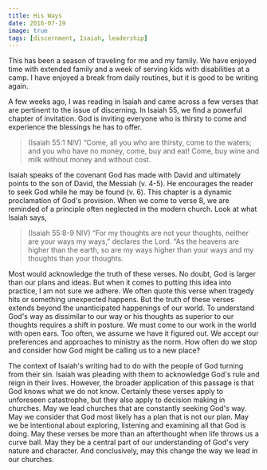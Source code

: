 ```yaml
---
title: His Ways
date: 2016-07-19
image: true
tags: [discernment, Isaiah, leadership]
---
```

 
This has been a season of traveling for me and my family. We have enjoyed time with extended family and a week of serving kids with disabilities at a camp. I have enjoyed a break from daily routines, but it is good to be writing again.

A few weeks ago, I was reading in Isaiah and came across a few verses that are pertinent to the issue of discerning. In Isaiah 55, we find a powerful chapter of invitation. God is inviting everyone who is thirsty to come and experience the blessings he has to offer. 

>(Isaiah 55:1 NIV) “Come, all you who are thirsty, come to the waters; and you who have no money, come, buy and eat! Come, buy wine and milk without money and without cost.

Isaiah speaks of the covenant God has made with David and ultimately points to the son of David, the Messiah (v. 4-5). He encourages the reader to seek God while he may be found (v. 6). This chapter is a dynamic proclamation of God's provision. When we come to verse 8, we are reminded of a principle often neglected in the modern church. Look at what Isaiah says,

>(Isaiah 55:8-9 NIV) “For my thoughts are not your thoughts, neither are your ways my ways,” declares the Lord. “As the heavens are higher than the earth, so are my ways higher than your ways and my thoughts than your thoughts.

Most would acknowledge the truth of these verses. No doubt, God is larger than our plans and ideas. But when it comes to putting this idea into practice, I am not sure we adhere. We often quote this verse when tragedy hits or something unexpected happens. But the truth of these verses extends beyond the unanticipated happenings of our world. To understand God's way as dissimilar to our way or his thoughts as superior to our thoughts requires a shift in posture. We must come to our work in the world with open ears. Too often, we assume we have it figured out. We accept our preferences and approaches to ministry as the norm. How often do we stop and consider how God might be calling us to a new place?

The context of Isaiah's writing had to do with the people of God turning from their sin. Isaiah was pleading with them to acknowledge God's rule and reign in their lives. However, the broader application of this passage is that God knows what we do not know. Certainly these verses apply to unforeseen catastrophe, but they also apply to decision making in churches. May we lead churches that are constantly seeking God's way. May we consider that God most likely has a plan that is not our plan. May we be intentional about exploring, listening and examining all that God is doing. May these verses be more than an afterthought when life throws us a curve ball. May they be a central part of our understanding of God's very nature and character. And conclusively, may this change the way we lead in our churches.


